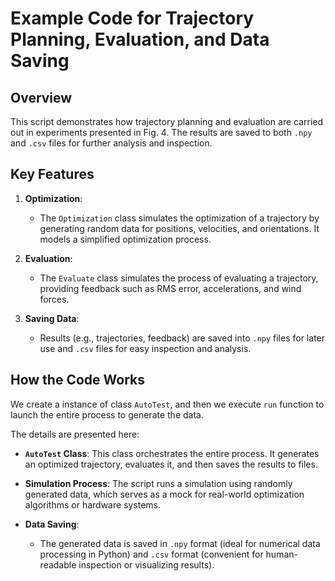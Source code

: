 # Example Code for Trajectory Planning, Evaluation, and Data Saving

## Overview
This script demonstrates how trajectory planning and evaluation are carried out in experiments presented in Fig. 4.
The results are saved to both `.npy` and `.csv` files for further analysis and inspection.

## Key Features
1. **Optimization**: 
   - The `Optimization` class simulates the optimization of a trajectory by generating random data for positions, velocities, and orientations. It models a simplified optimization process.
   
2. **Evaluation**:
   - The `Evaluate` class simulates the process of evaluating a trajectory, providing feedback such as RMS error, accelerations, and wind forces.
   
3. **Saving Data**:
   - Results (e.g., trajectories, feedback) are saved into `.npy` files for later use and `.csv` files for easy inspection and analysis.
   
## How the Code Works

We create a instance of class `AutoTest`, and then we execute `run` function to launch the entire process to generate the data. 

The details are presented here:

- **`AutoTest` Class**: This class orchestrates the entire process. It generates an optimized trajectory, evaluates it, and then saves the results to files. 
   
- **Simulation Process**: The script runs a simulation using randomly generated data, which serves as a mock for real-world optimization algorithms or hardware systems.
  
- **Data Saving**: 
   - The generated data is saved in `.npy` format (ideal for numerical data processing in Python) and `.csv` format (convenient for human-readable inspection or visualizing results).